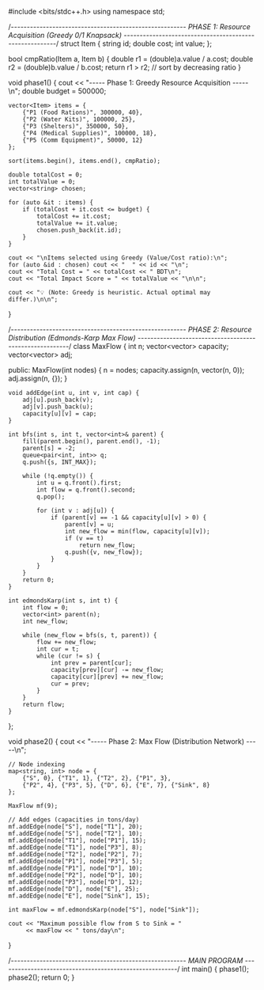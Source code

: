 #include <bits/stdc++.h>
using namespace std;

/*-------------------------------------------------------
  PHASE 1: Resource Acquisition (Greedy 0/1 Knapsack)
--------------------------------------------------------*/
struct Item {
    string id;
    double cost;
    int value;
};

bool cmpRatio(Item a, Item b) {
    double r1 = (double)a.value / a.cost;
    double r2 = (double)b.value / b.cost;
    return r1 > r2; // sort by decreasing ratio
}

void phase1() {
    cout << "----- Phase 1: Greedy Resource Acquisition -----\n";
    double budget = 500000;

    vector<Item> items = {
        {"P1 (Food Rations)", 300000, 40},
        {"P2 (Water Kits)", 100000, 25},
        {"P3 (Shelters)", 350000, 50},
        {"P4 (Medical Supplies)", 100000, 18},
        {"P5 (Comm Equipment)", 50000, 12}
    };

    sort(items.begin(), items.end(), cmpRatio);

    double totalCost = 0;
    int totalValue = 0;
    vector<string> chosen;

    for (auto &it : items) {
        if (totalCost + it.cost <= budget) {
            totalCost += it.cost;
            totalValue += it.value;
            chosen.push_back(it.id);
        }
    }

    cout << "\nItems selected using Greedy (Value/Cost ratio):\n";
    for (auto &id : chosen) cout << "  " << id << "\n";
    cout << "Total Cost = " << totalCost << " BDT\n";
    cout << "Total Impact Score = " << totalValue << "\n\n";

    cout << "💡 (Note: Greedy is heuristic. Actual optimal may differ.)\n\n";
}

/*-------------------------------------------------------
  PHASE 2: Resource Distribution (Edmonds-Karp Max Flow)
--------------------------------------------------------*/
class MaxFlow {
    int n;
    vector<vector<int>> capacity;
    vector<vector<int>> adj;

public:
    MaxFlow(int nodes) {
        n = nodes;
        capacity.assign(n, vector<int>(n, 0));
        adj.assign(n, {});
    }

    void addEdge(int u, int v, int cap) {
        adj[u].push_back(v);
        adj[v].push_back(u);
        capacity[u][v] = cap;
    }

    int bfs(int s, int t, vector<int>& parent) {
        fill(parent.begin(), parent.end(), -1);
        parent[s] = -2;
        queue<pair<int, int>> q;
        q.push({s, INT_MAX});

        while (!q.empty()) {
            int u = q.front().first;
            int flow = q.front().second;
            q.pop();

            for (int v : adj[u]) {
                if (parent[v] == -1 && capacity[u][v] > 0) {
                    parent[v] = u;
                    int new_flow = min(flow, capacity[u][v]);
                    if (v == t)
                        return new_flow;
                    q.push({v, new_flow});
                }
            }
        }
        return 0;
    }

    int edmondsKarp(int s, int t) {
        int flow = 0;
        vector<int> parent(n);
        int new_flow;

        while (new_flow = bfs(s, t, parent)) {
            flow += new_flow;
            int cur = t;
            while (cur != s) {
                int prev = parent[cur];
                capacity[prev][cur] -= new_flow;
                capacity[cur][prev] += new_flow;
                cur = prev;
            }
        }
        return flow;
    }
};

void phase2() {
    cout << "----- Phase 2: Max Flow (Distribution Network) -----\n";

    // Node indexing
    map<string, int> node = {
        {"S", 0}, {"T1", 1}, {"T2", 2}, {"P1", 3},
        {"P2", 4}, {"P3", 5}, {"D", 6}, {"E", 7}, {"Sink", 8}
    };

    MaxFlow mf(9);

    // Add edges (capacities in tons/day)
    mf.addEdge(node["S"], node["T1"], 20);
    mf.addEdge(node["S"], node["T2"], 10);
    mf.addEdge(node["T1"], node["P1"], 15);
    mf.addEdge(node["T1"], node["P3"], 8);
    mf.addEdge(node["T2"], node["P2"], 7);
    mf.addEdge(node["P1"], node["P3"], 5);
    mf.addEdge(node["P1"], node["D"], 10);
    mf.addEdge(node["P2"], node["D"], 10);
    mf.addEdge(node["P3"], node["D"], 12);
    mf.addEdge(node["D"], node["E"], 25);
    mf.addEdge(node["E"], node["Sink"], 15);

    int maxFlow = mf.edmondsKarp(node["S"], node["Sink"]);

    cout << "Maximum possible flow from S to Sink = "
         << maxFlow << " tons/day\n";
}

/*-------------------------------------------------------
  MAIN PROGRAM
--------------------------------------------------------*/
int main() {
    phase1();
    phase2();
    return 0;
}
